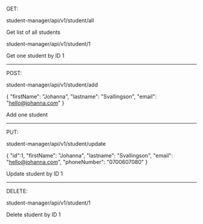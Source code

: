 GET:

student-manager/api/v1/student/all

Get list of all students



student-manager/api/v1/student/1

Get one student by ID 1
_____________________________
POST:

student-manager/api/v1/student/add

{
	"firstName": "Johanna",
	"lastname": "Svallingson",
	"email": "hello@johanna.com"
}

Add one student

_____________________________
PUT:

student-manager/api/v1/student/update

{
        "id":1,
        "firstName": "Johanna",
    	"lastname": "Svallingson",
    	"email": "hello@johanna.com",
    	"phoneNumber": "0700607080"
}

Update student by ID 1

_____________________________
DELETE:

student-manager/api/v1/student/1

Delete student by ID 1